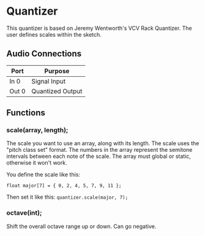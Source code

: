 # Quantizer

This quantizer is based on Jeremy Wentworth's VCV Rack Quantizer. The user defines scales within the sketch. 

## Audio Connections

| Port  | Purpose |
| ----- | ------- |
| In 0  | Signal Input |
| Out 0  | Quantized Output  |


## Functions
### **scale**(array, length);
The scale you want to use an array, along with its length. The scale uses the "pitch class set" format. The numbers in the array represent the semitone intervals between each note of the scale. The array must global or static, otherwise it won't work.

You define the scale like this:
```
float major[7] = { 0, 2, 4, 5, 7, 9, 11 }; 
```

Then set it like this: 
``quantizer.scale(major, 7);``

### **octave**(int);
Shift the overall octave range up or down. Can go negative.



